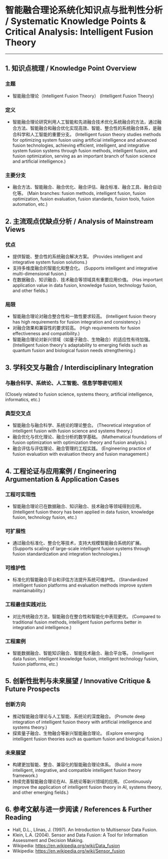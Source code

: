 # 智能融合理论系统化知识点与批判性分析 / Systematic Knowledge Points & Critical Analysis: Intelligent Fusion Theory

---

## 1. 知识点梳理 / Knowledge Point Overview

### 主题

- 智能融合理论（Intelligent Fusion Theory）
  (Intelligent Fusion Theory)

### 定义

- 智能融合理论研究利用人工智能和先进融合技术优化系统融合的方法，通过融合方法、智能融合和融合优化实现高效、智能、整合性的系统融合体系，是融合科学和人工智能的重要分支。
  (Intelligent fusion theory studies methods for optimizing system fusion using artificial intelligence and advanced fusion technologies, achieving efficient, intelligent, and integrative system fusion systems through fusion methods, intelligent fusion, and fusion optimization, serving as an important branch of fusion science and artificial intelligence.)

### 主要分支

- 融合方法、智能融合、融合优化、融合评估、融合标准、融合工具、融合自动化等。
  (Main branches: fusion methods, intelligent fusion, fusion optimization, fusion evaluation, fusion standards, fusion tools, fusion automation, etc.)

## 2. 主流观点优缺点分析 / Analysis of Mainstream Views

### 优点

- 提供智能、整合性的系统融合解决方案。
  (Provides intelligent and integrative system fusion solutions.)
- 支持多维度融合的智能化和整合化。
  (Supports intelligent and integrative multi-dimensional fusion.)
- 在数据融合、知识融合、技术融合等领域具有重要应用价值。
  (Has important application value in data fusion, knowledge fusion, technology fusion, and other fields.)

### 局限

- 智能融合理论对融合整合性和一致性要求较高。
  (Intelligent fusion theory has high requirements for fusion integration and consistency.)
- 对融合效果和兼容性的要求较高。
  (High requirements for fusion effectiveness and compatibility.)
- 智能融合理论对新兴领域（如量子融合、生物融合）的适应性有待加强。
  (Intelligent fusion theory's adaptability to emerging fields such as quantum fusion and biological fusion needs strengthening.)

## 3. 学科交叉与融合 / Interdisciplinary Integration

### 与融合科学、系统论、人工智能、信息学等密切相关

  (Closely related to fusion science, systems theory, artificial intelligence, informatics, etc.)

### 典型交叉点

- 智能融合与融合科学、系统论的理论整合。
  (Theoretical integration of intelligent fusion with fusion science and systems theory.)
- 融合优化与优化理论、融合分析的数学基础。
  (Mathematical foundations of fusion optimization with optimization theory and fusion analysis.)
- 融合评估与评估理论、融合管理的工程实践。
  (Engineering practice of fusion evaluation with evaluation theory and fusion management.)

## 4. 工程论证与应用案例 / Engineering Argumentation & Application Cases

### 工程可实现性

- 智能融合理论已在数据融合、知识融合、技术融合等领域得到应用。
  (Intelligent fusion theory has been applied in data fusion, knowledge fusion, technology fusion, etc.)

### 可扩展性

- 通过融合标准化、整合化等技术，支持大规模智能融合系统的扩展。
  (Supports scaling of large-scale intelligent fusion systems through fusion standardization and integration technologies.)

### 可维护性

- 标准化的智能融合平台和评估方法提升系统可维护性。
  (Standardized intelligent fusion platforms and evaluation methods improve system maintainability.)

### 工程最佳实践对比

- 对比传统融合方法，智能融合在整合性和智能化中表现更优。
  (Compared to traditional fusion methods, intelligent fusion performs better in integration and intelligence.)

### 工程案例

- 智能数据融合、智能知识融合、智能技术融合、融合平台等。
  (Intelligent data fusion, intelligent knowledge fusion, intelligent technology fusion, fusion platforms, etc.)

## 5. 创新性批判与未来展望 / Innovative Critique & Future Prospects

### 创新方向

- 推动智能融合理论与人工智能、系统论的深度融合。
  (Promote deep integration of intelligent fusion theory with artificial intelligence and systems theory.)
- 探索量子融合、生物融合等新兴智能融合理论。
  (Explore emerging intelligent fusion theories such as quantum fusion and biological fusion.)

### 未来展望

- 构建更加智能、整合、兼容化的智能融合理论体系。
  (Build a more intelligent, integrative, and compatible intelligent fusion theory framework.)
- 持续完善智能融合理论在AI、系统论等新兴领域的应用。
  (Continuously improve the application of intelligent fusion theory in AI, systems theory, and other emerging fields.)

## 6. 参考文献与进一步阅读 / References & Further Reading

- Hall, D.L., Llinas, J. (1997). An Introduction to Multisensor Data Fusion.
- Klein, L.A. (2004). Sensor and Data Fusion: A Tool for Information Assessment and Decision Making.
- Wikipedia: <https://en.wikipedia.org/wiki/Data_fusion>
- Wikipedia: <https://en.wikipedia.org/wiki/Sensor_fusion>

